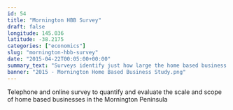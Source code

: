 ```yaml
---
id: 54
title: "Mornington HBB Survey"
draft: false
longitude: 145.036
latitude: -38.2175
categories: ["economics"]
slug: "mornington-hbb-survey"
date: "2015-04-22T00:05:00+00:00"
summary_text: "Surveys identify just how large the home based business sector is in Mornington Peninsula"
banner: "2015 - Mornington Home Based Business Study.png"
---
```


Telephone and online survey to quantify and evaluate the scale and scope of home based businesses in the Mornington Peninsula

